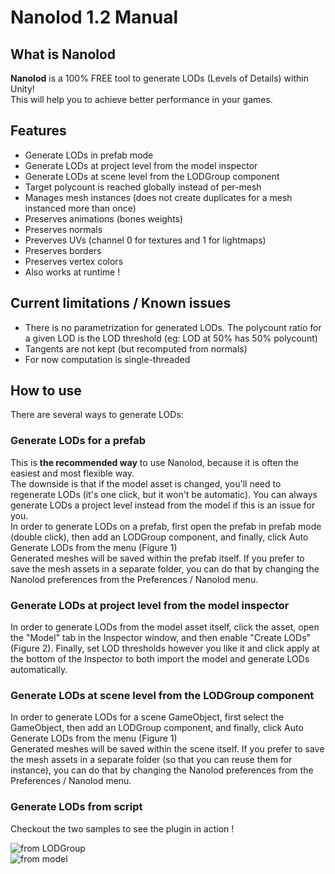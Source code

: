 # Nanolod 1.2 Manual

## What is Nanolod

**Nanolod** is a 100% FREE tool to generate LODs (Levels of Details) within Unity!  
This will help you to achieve better performance in your games.

## Features

- Generate LODs in prefab mode
- Generate LODs at project level from the model inspector
- Generate LODs at scene level from the LODGroup component
- Target polycount is reached globally instead of per-mesh
- Manages mesh instances (does not create duplicates for a mesh instanced more than once)
- Preserves animations (bones weights)
- Preserves normals
- Preverves UVs (channel 0 for textures and 1 for lightmaps)
- Preserves borders
- Preserves vertex colors
- Also works at runtime !

## Current limitations / Known issues

- There is no parametrization for generated LODs. The polycount ratio for a given LOD is the LOD threshold (eg: LOD at 50% has 50% polycount)
- Tangents are not kept (but recomputed from normals)
- For now computation is single-threaded

## How to use

There are several ways to generate LODs:

### Generate LODs for a prefab

This is **the recommended way** to use Nanolod, because it is often the easiest and most flexible way.  
The downside is that if the model asset is changed, you'll need to regenerate LODs (it's one click, but it won't be automatic). You can always generate LODs a project level instead from the model if this is an issue for you.  
In order to generate LODs on a prefab, first open the prefab in prefab mode (double click), then add an LODGroup component, and finally, click Auto Generate LODs from the menu (Figure 1)  
Generated meshes will be saved within the prefab itself. If you prefer to save the mesh assets in a separate folder, you can do that by changing the Nanolod preferences from the Preferences / Nanolod menu.

### Generate LODs at project level from the model inspector

In order to generate LODs from the model asset itself, click the asset, open the "Model" tab in the Inspector window, and then enable "Create LODs" (Figure 2). Finally, set LOD thresholds however you like it and click apply at the bottom of the Inspector to both import the model and generate LODs automatically.

### Generate LODs at scene level from the LODGroup component

In order to generate LODs for a scene GameObject, first select the GameObject, then add an LODGroup component, and finally, click Auto Generate LODs from the menu (Figure 1)  
Generated meshes will be saved within the scene itself. If you prefer to save the mesh assets in a separate folder (so that you can reuse them for instance), you can do that by changing the Nanolod preferences from the Preferences / Nanolod menu.

### Generate LODs from script

Checkout the two samples to see the plugin in action !

![from LODGroup](nanolod/Manual/lodgroup.png)  
![from model](nanolod/Manual/modelimporter.png)
